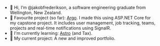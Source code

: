 - 👋 Hi, I’m @jakobfrederikson, a software engineering graduate from Wellington, New Zealand.
- 💫 Favourite project (so far): [Argo](https://github.com/jakobfrederikson/ArgoCMS). I made this using ASP.NET Core for my capstone project. It includes user management, job tracking, teams, projects and real-time notifications using SignalR.
- 🌳 I'm currently learning: [Astro](https://astro.build/) (and Tax).
- 🌱 My current project: A new and improved portfolio.

<!---
jakobfrederikson/jakobfrederikson is a ✨ special ✨ repository because its `README.md` (this file) appears on your GitHub profile.
You can click the Preview link to take a look at your changes.
--->
